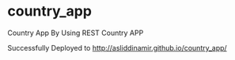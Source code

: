 # country_app
Country App By Using REST Country APP

Successfully Deployed to http://asliddinamir.github.io/country_app/

